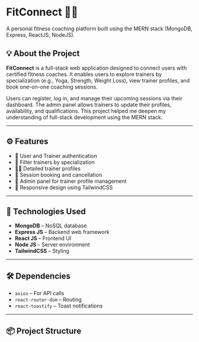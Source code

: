 # FitConnect 🏋️‍♂️  
A personal fitness coaching platform built using the MERN stack (MongoDB, Express, ReactJS, NodeJS).

## 💡 About the Project

**FitConnect** is a full-stack web application designed to connect users with certified fitness coaches. It enables users to explore trainers by specialization (e.g., Yoga, Strength, Weight Loss), view trainer profiles, and book one-on-one coaching sessions.  

Users can register, log in, and manage their upcoming sessions via their dashboard. The admin panel allows trainers to update their profiles, availability, and qualifications. This project helped me deepen my understanding of full-stack development using the MERN stack.

---

## ⚙️ Features

- 🔐 User and Trainer authentication
- 🔎 Filter trainers by specialization
- 🧑‍🏫 Detailed trainer profiles
- 📆 Session booking and cancellation
- 🧾 Admin panel for trainer profile management
- 📱 Responsive design using TailwindCSS

---

## 🚀 Technologies Used

- **MongoDB** – NoSQL database
- **Express JS** – Backend web framework
- **React JS** – Frontend UI
- **Node JS** – Server environment
- **TailwindCSS** – Styling

---

## 🛠 Dependencies

- `axios` – For API calls  
- `react-router-dom` – Routing  
- `react-toastify` – Toast notifications  

---

## 📦 Project Structure

